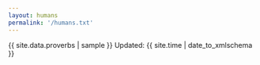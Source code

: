 ```yaml
---
layout: humans
permalink: '/humans.txt'
---
```

{{ site.data.proverbs | sample }}
Updated: {{ site.time | date_to_xmlschema }}
